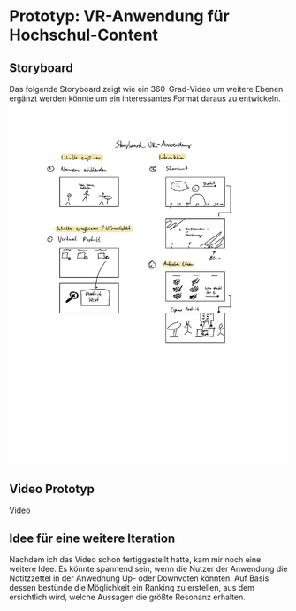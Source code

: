# Prototyp: VR-Anwendung für Hochschul-Content

## Storyboard

Das folgende Storyboard zeigt wie ein 360-Grad-Video um weitere Ebenen ergänzt werden könnte um ein interessantes Format daraus zu entwickeln.
![Bild von Storyboard](Storyboard_VR_Anwendung.jpg)

## Video Prototyp

[Video](https://piratefisherman.github.io/IFD-SoSe20/exercise_07/Prototyp_VR_Anwendung.mp4)
## Idee für eine weitere Iteration

Nachdem ich das Video schon fertiggestellt hatte, kam mir noch eine weitere Idee. Es könnte spannend sein, wenn die Nutzer der Anwendung die Notitzzettel in der Anwednung Up- oder Downvoten könnten. Auf Basis dessen bestünde die Möglichkeit ein Ranking zu erstellen, aus dem ersichtlich wird, welche Aussagen die größte Resonanz erhalten.
